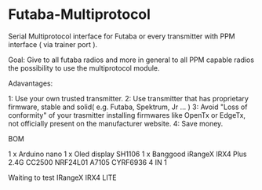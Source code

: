 # Futaba-Multiprotocol
Serial Multiprotocol interface for Futaba or every transmitter with PPM interface ( via trainer port ).

Goal: Give to all futaba radios and more in general to all PPM capable radios the possibility to use the multiprotocol module.

Adavantages: 

1: Use your own trusted transmitter.
2: Use transmitter that has proprietary firmware, stable and solid( e.g. Futaba, Spektrum, Jr ... )
3: Avoid "Loss of conformity" of your trasmitter installing firmwares like OpenTx or EdgeTx, not officially present on the manufacturer website.
4: Save money.

BOM

1 x Arduino nano
1 x Oled display SH1106
1 x Banggood iRangeX IRX4 Plus 2.4G CC2500 NRF24L01 A7105 CYRF6936 4 IN 1

Waiting to test IRangeX IRX4 LITE
